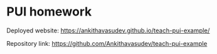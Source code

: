 # PUI homework

Deployed website: https://ankithavasudev.github.io/teach-pui-example/

Repository link: https://github.com/Ankithavasudev/teach-pui-example
